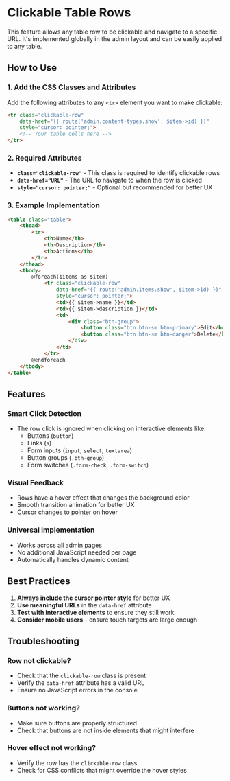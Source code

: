 # Clickable Table Rows

This feature allows any table row to be clickable and navigate to a specific URL. It's implemented globally in the admin layout and can be easily applied to any table.

## How to Use

### 1. Add the CSS Classes and Attributes

Add the following attributes to any `<tr>` element you want to make clickable:

```html
<tr class="clickable-row" 
    data-href="{{ route('admin.content-types.show', $item->id) }}"
    style="cursor: pointer;">
    <!-- Your table cells here -->
</tr>
```

### 2. Required Attributes

- **`class="clickable-row"`** - This class is required to identify clickable rows
- **`data-href="URL"`** - The URL to navigate to when the row is clicked
- **`style="cursor: pointer;"`** - Optional but recommended for better UX

### 3. Example Implementation

```html
<table class="table">
    <thead>
        <tr>
            <th>Name</th>
            <th>Description</th>
            <th>Actions</th>
        </tr>
    </thead>
    <tbody>
        @foreach($items as $item)
            <tr class="clickable-row" 
                data-href="{{ route('admin.items.show', $item->id) }}"
                style="cursor: pointer;">
                <td>{{ $item->name }}</td>
                <td>{{ $item->description }}</td>
                <td>
                    <div class="btn-group">
                        <button class="btn btn-sm btn-primary">Edit</button>
                        <button class="btn btn-sm btn-danger">Delete</button>
                    </div>
                </td>
            </tr>
        @endforeach
    </tbody>
</table>
```

## Features

### Smart Click Detection
- The row click is ignored when clicking on interactive elements like:
  - Buttons (`button`)
  - Links (`a`)
  - Form inputs (`input`, `select`, `textarea`)
  - Button groups (`.btn-group`)
  - Form switches (`.form-check`, `.form-switch`)

### Visual Feedback
- Rows have a hover effect that changes the background color
- Smooth transition animation for better UX
- Cursor changes to pointer on hover

### Universal Implementation
- Works across all admin pages
- No additional JavaScript needed per page
- Automatically handles dynamic content

## Best Practices

1. **Always include the cursor pointer style** for better UX
2. **Use meaningful URLs** in the `data-href` attribute
3. **Test with interactive elements** to ensure they still work
4. **Consider mobile users** - ensure touch targets are large enough

## Troubleshooting

### Row not clickable?
- Check that the `clickable-row` class is present
- Verify the `data-href` attribute has a valid URL
- Ensure no JavaScript errors in the console

### Buttons not working?
- Make sure buttons are properly structured
- Check that buttons are not inside elements that might interfere

### Hover effect not working?
- Verify the row has the `clickable-row` class
- Check for CSS conflicts that might override the hover styles 
